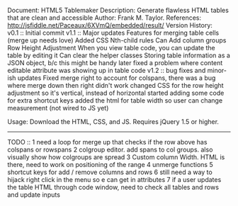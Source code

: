 Document: 			HTML5 Tablemaker
Description: 		Generate flawless HTML tables that are clean and accessible
Author:      	 	Frank M. Taylor. 
References:   		http://jsfiddle.net/Paceaux/6XVmQ/embedded/result/
Version History:	
v0.1	::	Initial commit
v1.1	::	Major updates
	Features for merging table cells (merge up needs love)
	Added CSS  Nth-child rules
	Can Add column groups
	Row Height Adjustment
	When you view table code, you can update the table by editing it
	Can clear the helper classes
	Storing table information as a JSON object, b/c this might be handy later
	fixed a problem where content editable attribute was showing up in table code
v1.2	::	bug fixes and minor-ish updates
	Fixed merge right to account for colspans, there was a bug where merge down then right didn't work
	changed CSS for the row height adjustment so it's vertical, instead of horizontal
	started adding some code for extra shortcut keys
	added the html for table width so user can change measurement (not wired to JS yet)


	

Usage:      Download the HTML, CSS, and JS. Requires jQuery 1.5 or higher. 

---------------------------
TODO	::
1	need a loop for merge up that checks if the row above has colspans or rowspans
2	colgroup editor. add spans to col groups. also visually show how colgroups are spread
3  Custom column Width. HTML is there, need to work on positioning of the range
4	unmerge functions
5	shortcut keys for add / remove columns and rows
6   still need a way to hijack right click in the menu so e can get in attributes
7	if a user updates the table HTML through code window, need to check all tables and rows and update inputs
